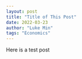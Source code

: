 ```yaml
---
layout: post
title: "Title of This Post"
date: 2022-03-23
author: "Luke Min"
tags: "Economics"
---
```


Here is a test post

